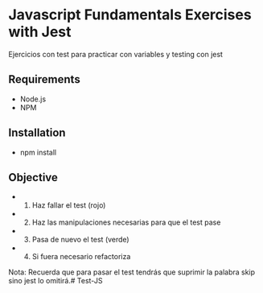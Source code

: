 # Javascript Fundamentals Exercises with Jest

Ejercicios con test para practicar con variables y testing con jest

## Requirements

- Node.js
- NPM

## Installation

- npm install

## Objective

- 1. Haz fallar el test (rojo)
- 2. Haz las manipulaciones necesarias para que el test pase
- 3. Pasa de nuevo el test (verde)
- 4. Si fuera necesario refactoriza

Nota: Recuerda que para pasar el test tendrás que suprimir la palabra skip sino jest lo omitirá.# Test-JS
